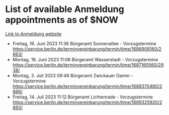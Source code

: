 # List of available Anmeldung appointments as of $NOW
[Link to Anmeldung website](https://service.berlin.de/terminvereinbarung/termin/tag.php?termin=1&anliegen[]=120686&dienstleisterlist=122210,122217,327316,122219,327312,122227,327314,122231,327346,122243,327348,122254,122252,329742,122260,329745,122262,329748,122271,327278,122273,327274,122277,327276,330436,122280,327294,122282,327290,122284,327292,122291,327270,122285,327266,122286,327264,122296,327268,150230,329760,122297,327286,122294,327284,122312,329763,122314,329775,122304,327330,122311,327334,122309,327332,317869,122281,327352,122279,329772,122283,122276,327324,122274,327326,122267,329766,122246,327318,122251,327320,122257,327322,122208,327298,122226,327300&herkunft=http%3A%2F%2Fservice.berlin.de%2Fdienstleistung%2F120686%2F)
- Freitag, 16. Juni 2023 11:36 Bürgeramt Sonnenallee - Vorzugstermine https://service.berlin.de/terminvereinbarung/termin/time/1686908160/2863/
- Montag, 19. Juni 2023 11:06 Bürgeramt Wasserstadt - Vorzugstermine https://service.berlin.de/terminvereinbarung/termin/time/1687165560/2938/
- Montag, 3. Juli 2023 09:48 Bürgeramt Zwickauer Damm - Vorzugstermine https://service.berlin.de/terminvereinbarung/termin/time/1688370480/2866/
- Freitag, 14. Juli 2023 11:12 Bürgeramt Lichtenrade - Vorzugstermine https://service.berlin.de/terminvereinbarung/termin/time/1689325920/2893/
